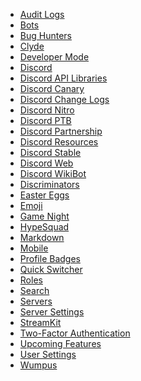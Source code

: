 * [Audit Logs](/audit-logs) <!--audit log;auditlog;auditlogs;moderation logs;mod logs-->
* [Bots](/bots) <!--bot;discord bot;discord bots-->
* [Bug Hunters](/bug-hunters) <!--bughunters;bugs;bug;we are number one;we are bug hunters;almightydabbit;dabbit;daddit;rabbit-->
* [Clyde](/clyde) <!--nonexistent-->
* [Developer Mode](/developer-mode) <!--dev mode;dev-mode;developer-->
* [Discord](/discord)
* [Discord API Libraries](/libraries) <!--api;libraries;dapi-->
* [Discord Canary](/canary) <!--alpha;dcanary;canary-->
* [Discord Change Logs](/changelog)
* [Discord Nitro](/nitro) <!--zoom;turbo;nitro;fast;premium;gold-->
* [Discord PTB](/ptb) <!--ptb;dptb;public test build;beta-->
* [Discord Partnership](/partners) <!--mallorypls;partner;partnership;partnered;vip-->
* [Discord Resources](/resources) <!--resources;dresources-->
* [Discord Stable](/stable) <!--stable;dstable;download-->
* [Discord Web](/web) <!--web;browser;web version-->
* [Discord WikiBot](/wikibot)<!--wikibot-->
* [Discriminators](/discriminator) <!--discrim;discriminator;discordtag-->
* [Easter Eggs](/easter-eggs) <!--easter;eastereggs;konami;easteregg;easter egg;me me big boy-->
* [Emoji](/emoji) <!--emote;emotes;emojis;emoticons;emoticon;smileys-->
* [Game Night](/gamenight) <!--twitch;stream;vlog;game night-->
* [HypeSquad](/hypesquad) <!--hype;getschwifty;bestbadge;bestserver-->
* [Markdown](/markdown)
* [Mobile](/mobile) <!--testflight;android;ios-->
* [Profile Badges](/badges) <!--badges;badge-->
* [Quick Switcher](/quick-switcher) <!--quickswitcher;fastswitcher;sonic;qs;speedoflight-->
* [Roles](/roles) <!--role-->
* [Search](/search) <!--where is waldo-->
* [Servers](/servers) <!--guilds;server;guild-->
* [Server Settings](/server-settings) <!--ssettings;serversettings-->
* [StreamKit](/streamkit) <!--stream kit-->
* [Two-Factor Authentication](/two-factor-authentication) <!--2fa;2-fa;2 fa;2 step;two step;2 step authentication;twofactor authentication;tfa-->
* [Upcoming Features](/upcoming-features) <!--features;upcomingfeatures;new features;screenshare when;screen share when-->
* [User Settings](/user-settings) <!--usettings;usersettings;user-->
* [Wumpus](/wumpus) <!--wumpuses;mascotte-->

